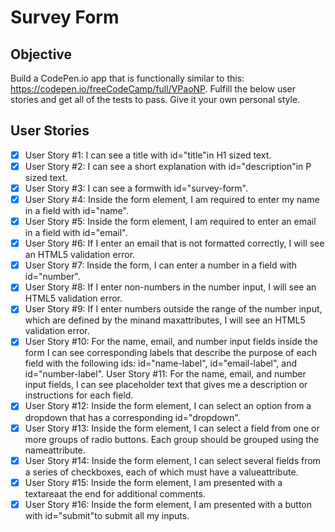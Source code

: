 # Survey Form

## Objective
Build a CodePen.io app that is functionally similar to this: https://codepen.io/freeCodeCamp/full/VPaoNP.
Fulfill the below user stories and get all of the tests to pass. Give it your own personal style.

## User Stories
- [x] User Story #1: I can see a title with id="title"in H1 sized text.
- [x] User Story #2: I can see a short explanation with id="description"in P sized text.
- [x] User Story #3: I can see a formwith id="survey-form".
- [x] User Story #4: Inside the form element, I am required to enter my name in a field with id="name".
- [x] User Story #5: Inside the form element, I am required to enter an email in a field with id="email".
- [x] User Story #6: If I enter an email that is not formatted correctly, I will see an HTML5 validation error.
- [x] User Story #7: Inside the form, I can enter a number in a field with id="number".
- [x] User Story #8: If I enter non-numbers in the number input, I will see an HTML5 validation error.
- [x] User Story #9: If I enter numbers outside the range of the number input, which are defined by the minand maxattributes, I will see an HTML5 validation error.
- [x] User Story #10: For the name, email, and number input fields inside the form I can see corresponding labels that describe the purpose of each field with the following ids: id="name-label", id="email-label", and id="number-label".
User Story #11: For the name, email, and number input fields, I can see placeholder text that gives me a description or instructions for each field.
- [x] User Story #12: Inside the form element, I can select an option from a dropdown that has a corresponding id="dropdown".
- [x] User Story #13: Inside the form element, I can select a field from one or more groups of radio buttons. Each group should be grouped using the nameattribute.
- [x] User Story #14: Inside the form element, I can select several fields from a series of checkboxes, each of which must have a valueattribute.
- [x] User Story #15: Inside the form element, I am presented with a textareaat the end for additional comments.
- [x] User Story #16: Inside the form element, I am presented with a button with id="submit"to submit all my inputs.